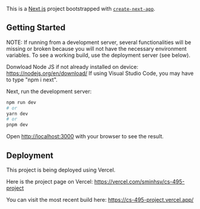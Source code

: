 This is a [Next.js](https://nextjs.org/) project bootstrapped with [`create-next-app`](https://github.com/vercel/next.js/tree/canary/packages/create-next-app).

## Getting Started
NOTE: If running from a development server, several functionalities will
be missing or broken because you will not have the necessary environment
variables. To see a working build, use the deployment server (see below). 

Donwload Node JS if not already installed on device: https://nodejs.org/en/download/
If using Visual Studio Code, you may have to type "npm i next".

Next, run the development server:

```bash
npm run dev
# or
yarn dev
# or
pnpm dev
```

Open [http://localhost:3000](http://localhost:3000) with your browser to see the result.

## Deployment

This project is being deployed using Vercel.

Here is the project page on Vercel: https://vercel.com/sminhsv/cs-495-project

You can visit the most recent build here: https://cs-495-project.vercel.app/
